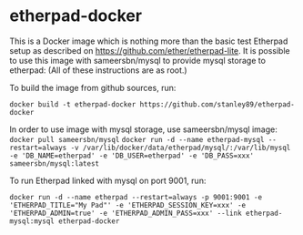 etherpad-docker
===============

This is a Docker image which is nothing more than the basic test Etherpad setup as described on https://github.com/ether/etherpad-lite. It is possible to use this image with sameersbn/mysql to provide mysql storage to etherpad:
(All of these instructions are as root.)

To build the image from github sources, run:

`docker build -t etherpad-docker https://github.com/stanley89/etherpad-docker`

In order to use image with mysql storage, use sameersbn/mysql image:
`docker pull sameersbn/mysql`
`docker run -d --name etherpad-mysql --restart=always -v /var/lib/docker/data/etherpad/mysql/:/var/lib/mysql -e 'DB_NAME=etherpad' -e 'DB_USER=etherpad' -e 'DB_PASS=xxx' sameersbn/mysql:latest`

To run Etherpad linked with mysql on port 9001, run:

`docker run -d --name etherpad --restart=always -p 9001:9001 -e 'ETHERPAD_TITLE="My Pad"' -e 'ETHERPAD_SESSION_KEY=xxx' -e 'ETHERPAD_ADMIN=true' -e 'ETHERPAD_ADMIN_PASS=xxx' --link etherpad-mysql:mysql etherpad-docker`




